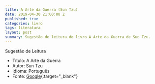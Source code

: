 ```yaml
---
title: A Arte da Guerra (Sun Tzu)
date: 2019-04-30 21:00:00 Z
published: true
categories: livro
tags: literatura
layout: post
summary: Sugestão de leitura do livro A Arte da Guerra de Sun Tzu.
---
```


Sugestão de Leitura

* Título: A Arte da Guerra
* Autor: Sun Tzu
* Idioma: Português
* Fonte: [Google][BUSCA]{:target="_blank"} <i class="fa fa-external-link" aria-hidden="true"></i>

[BUSCA]: https://www.google.com.br/search?q=livro+a+arte+da+guerra+sun+tzu
